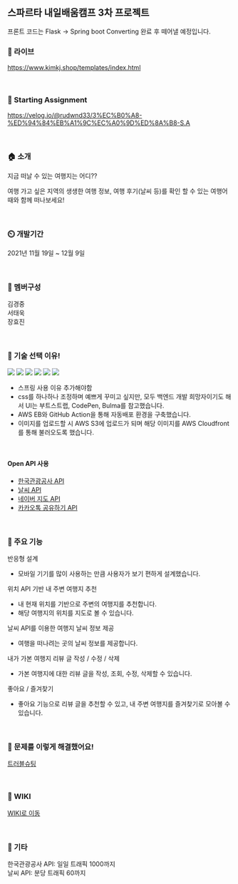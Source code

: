 ## 스파르타 내일배움캠프 3차 프로젝트

프론트 코드는 Flask -> Spring boot Converting 완료 후 떼어낼 예정입니다.

### 🔗 라이브
https://www.kimkj.shop/templates/index.html

<br>

### 🔖 Starting Assignment
https://velog.io/@rudwnd33/3%EC%B0%A8-%ED%94%84%EB%A1%9C%EC%A0%9D%ED%8A%B8-S.A

<br>

### 🏠 소개
지금 떠날 수 있는 여행지는 어디??

여행 가고 싶은 지역의 생생한 여행 정보, 여행 후기(날씨 등)를 확인 할 수 있는 여행어때와 함께 떠나보세요!

<br>

### ⏲️ 개발기간
2021년 11월 19일 ~ 12월 9일

<br>

### 🧙 멤버구성
김경중<br>
서태욱<br>
장효진

<br>

### 📌 기술 선택 이유!
<p>
<img src="https://img.shields.io/badge/SpringBoot-6DB33F?style=plastic&logo=Flask&logoColor=white"/>
<img src="https://img.shields.io/badge/MySQL-4479A1?style=plastic&logo=MongoDB&logoColor=white"/>
<img src="https://img.shields.io/badge/Bootstrap-7952B3?style=plastic&logo=Bootstrap&logoColor=white"/>
<img src="https://img.shields.io/badge/CodePen-000000?style=plastic&logo=CodePen&logoColor=white"/>
<img src="https://img.shields.io/badge/Bulma-00D1B2?style=plastic&logo=CodePen&logoColor=white"/>
<img src="https://img.shields.io/badge/Amazon AWS-232F3E?style=plastic&logo=Amazon%20AWS&logoColor=white"/>
</p>

- 스프링 사용 이유 추가해야함
- css를 하나하나 조정하며 예쁘게 꾸미고 싶지만, 모두 백엔드 개발 희망자이기도 해서 UI는 부트스트랩, CodePen, Bulma를 참고했습니다.
- AWS EB와 GitHub Action을 통해 자동배포 환경을 구축했습니다.
- 이미지를 업로드할 시 AWS S3에 업로드가 되며 해당 이미지를 AWS Cloudfront를 통해 불러오도록 했습니다.

<br>

#### Open API 사용
- <a href="https://www.data.go.kr/iim/api/selectAPIAcountView.do">한국관광공사 API</a>
- <a href="https://openweathermap.org">날씨 API</a>
- <a href="https://www.ncloud.com/product/applicationService/maps">네이버 지도 API</a>
- <a href="https://developers.kakao.com/docs/latest/ko/message/js-link#default-template-msg">카카오톡 공유하기 API</a>

<br>

### 📌 주요 기능
반응형 설계
- 모바일 기기를 많이 사용하는 만큼 사용자가 보기 편하게 설계했습니다.

위치 API 기반 내 주변 여행지 추천
- 내 현재 위치를 기반으로 주변의 여행지를 추천합니다.
- 해당 여행지의 위치를 지도로 볼 수 있습니다.

날씨 API를 이용한 여행지 날씨 정보 제공
- 여행을 떠나려는 곳의 날씨 정보를 제공합니다.

내가 가본 여행지 리뷰 글 작성 / 수정 / 삭제
- 가본 여행지에 대한 리뷰 글을 작성, 조회, 수정, 삭제할 수 있습니다.

좋아요 / 즐겨찾기
- 좋아요 기능으로 리뷰 글을 추천할 수 있고, 내 주변 여행지를 즐겨찾기로 모아볼 수 있습니다.

<br>

### 📌 문제를 이렇게 해결했어요!
<a href="https://github.com/97kim/myTrip-spring-BE/wiki/4.-%ED%8A%B8%EB%9F%AC%EB%B8%94%EC%8A%88%ED%8C%85">트러블슈팅</a>

<br>

### 📌 WIKI
<a href="https://github.com/97kim/myTrip-spring-BE/wiki">WIKI로 이동</a>

<br>

### 📌 기타
한국관광공사 API: 일일 트래픽 1000까지
<br>
날씨 API: 분당 트래픽 60까지
